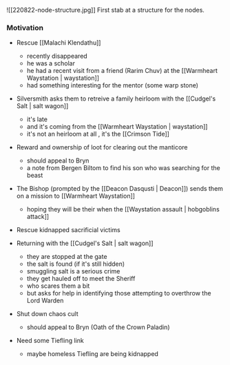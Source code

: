 ![[220822-node-structure.jpg]]
First stab at a structure for the nodes.

### Motivation
- Rescue [[Malachi Klendathu]]
	- recently disappeared
	- he was a scholar
	- he had a recent visit from a friend (Rarim Chuv) at the [[Warmheart Waystation | waystation]]
	- had something interesting for the mentor (some warp stone)
- Silversmith asks them to retreive a family heirloom with the [[Cudgel's Salt | salt wagon]]
	- it's late
	- and it's coming from the [[Warmheart Waystation | waystation]]
	- it's not an heirloom at all , it's the [[Crimson Tide]]
- Reward and ownership of loot for clearing out the manticore
	- should appeal to Bryn
	- a note from Bergen Biltom to find his son who was searching for the beast
- The Bishop (prompted by the [[Deacon Dasqusti | Deacon]]) sends them on a mission to [[Warmheart Waystation]]
	- hoping they will be their when the [[Waystation assault | hobgoblins attack]]

- Rescue kidnapped sacrificial victims
- Returning with the [[Cudgel's Salt | salt wagon]]
	- they are stopped at the gate
	- the salt is found (if it's still hidden)
	- smuggling salt is a serious crime
	- they get hauled off to meet the Sheriff
	- who scares them a bit
	- but asks for help in identifying those attempting to overthrow the Lord Warden
- Shut down chaos cult
	- should appeal to Bryn (Oath of the Crown Paladin)
- Need some Tiefling link
	- maybe homeless Tiefling are being kidnapped